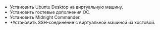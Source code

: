 * Установить Ubuntu Desktop на виртуальную машину.
* Установить гостевые дополнения ОС.
* Установить Midnight Commander.
* *Установить SSH-соединение с виртуальной машиной из хостовой.
